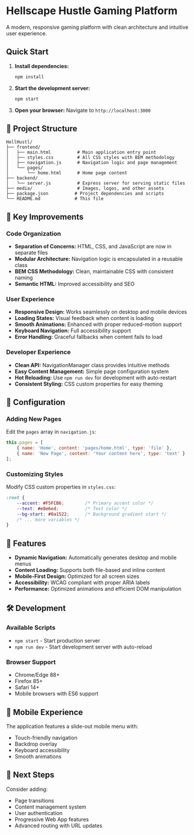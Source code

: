 # Hellscape Hustle Gaming Platform

A modern, responsive gaming platform with clean architecture and intuitive user experience.

## Quick Start

1. **Install dependencies:**
   ```bash
   npm install
   ```

2. **Start the development server:**
   ```bash
   npm start
   ```

3. **Open your browser:**
   Navigate to `http://localhost:3000`

## 📁 Project Structure

```
HellHustl/
├── frontend/
│   ├── main.html          # Main application entry point
│   ├── styles.css         # All CSS styles with BEM methodology
│   ├── navigation.js      # Navigation logic and page management
│   └── pages/
│       └── home.html      # Home page content
├── backend/
│   └── server.js          # Express server for serving static files
├── media/                 # Images, logos, and other assets
├── package.json          # Project dependencies and scripts
└── README.md             # This file
```

## 🎯 Key Improvements

### Code Organization
- **Separation of Concerns:** HTML, CSS, and JavaScript are now in separate files
- **Modular Architecture:** Navigation logic is encapsulated in a reusable class
- **BEM CSS Methodology:** Clean, maintainable CSS with consistent naming
- **Semantic HTML:** Improved accessibility and SEO

### User Experience
- **Responsive Design:** Works seamlessly on desktop and mobile devices
- **Loading States:** Visual feedback when content is loading
- **Smooth Animations:** Enhanced with proper reduced-motion support
- **Keyboard Navigation:** Full accessibility support
- **Error Handling:** Graceful fallbacks when content fails to load

### Developer Experience
- **Clean API:** NavigationManager class provides intuitive methods
- **Easy Content Management:** Simple page configuration system
- **Hot Reloading:** Use `npm run dev` for development with auto-restart
- **Consistent Styling:** CSS custom properties for easy theming

## 🔧 Configuration

### Adding New Pages

Edit the `pages` array in `navigation.js`:

```javascript
this.pages = [
    { name: 'Home', content: 'pages/home.html', type: 'file' },
    { name: 'New Page', content: 'Your content here', type: 'text' }
];
```

### Customizing Styles

Modify CSS custom properties in `styles.css`:

```css
:root {
    --accent: #F5FCB6;        /* Primary accent color */
    --text: #e0e6ed;          /* Text color */
    --bg-start: #0a1522;      /* Background gradient start */
    /* ... more variables */
}
```

## 🎨 Features

- **Dynamic Navigation:** Automatically generates desktop and mobile menus
- **Content Loading:** Supports both file-based and inline content
- **Mobile-First Design:** Optimized for all screen sizes
- **Accessibility:** WCAG compliant with proper ARIA labels
- **Performance:** Optimized animations and efficient DOM manipulation

## 🛠️ Development

### Available Scripts

- `npm start` - Start production server
- `npm run dev` - Start development server with auto-reload

### Browser Support

- Chrome/Edge 88+
- Firefox 85+
- Safari 14+
- Mobile browsers with ES6 support

## 📱 Mobile Experience

The application features a slide-out mobile menu with:
- Touch-friendly navigation
- Backdrop overlay
- Keyboard accessibility
- Smooth animations

## 🎯 Next Steps

Consider adding:
- Page transitions
- Content management system
- User authentication
- Progressive Web App features
- Advanced routing with URL updates
